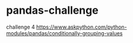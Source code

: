 # pandas-challenge
challenge 4
https://www.askpython.com/python-modules/pandas/conditionally-grouping-values
